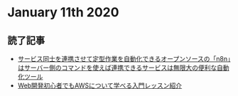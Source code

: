 # January 11th 2020
## 読了記事
- [サービス同士を連携させて定型作業を自動化できるオープンソースの「n8n」はサーバー側のコマンドを使えば連携できるサービスは無限大の便利な自動化ツール](https://gigazine.net/news/20200111-n8n/)
- [Web開発初心者でもAWSについて学べる入門レッスン紹介](https://paiza.hatenablog.com/entry/2020/01/11/Web%E9%96%8B%E7%99%BA%E5%88%9D%E5%BF%83%E8%80%85%E3%81%A7%E3%82%82AWS%E3%81%AB%E3%81%A4%E3%81%84%E3%81%A6%E5%AD%A6%E3%81%B9%E3%82%8B%E5%85%A5%E9%96%80%E3%83%AC%E3%83%83%E3%82%B9%E3%83%B3%E7%B4%B9)
